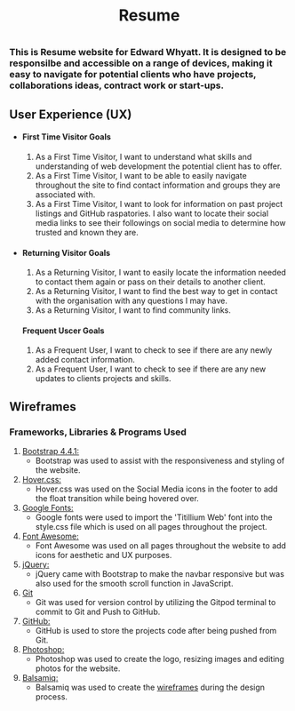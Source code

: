 <h1 align="center">Resume<h1>


### This is Resume website for Edward Whyatt. It is designed to be responsilbe and accessible on a range of devices, making it easy to navigate for potential clients who have  projects, collaborations ideas, contract work or start-ups.

## User Experience (UX)


- #### First Time Visitor Goals

    1. As a First Time Visitor, I want to understand what skills and understanding of web development the potential client has to offer.
    2. As a First Time Visitor, I want to be able to easily navigate throughout the site to find contact information and groups they are associated with.
    3. As a First Time Visitor, I want to look for information on past project listings and GitHub raspatories. 
    I also want to locate their social media links to see their followings on social media to determine how trusted and known they are.

-   #### Returning Visitor Goals

    1. As a Returning Visitor, I want to easily locate the information needed to contact them again or pass on their details to another client.
    2. As a Returning Visitor, I want to find the best way to get in contact with the organisation with any questions I may have.
    3. As a Returning Visitor, I want to find community links.

    #### Frequent Uscer Goals

    1. As a Frequent User, I want to check to see if there are any newly added contact information.
    2. As a Frequent User, I want to check to see if there are any new updates to clients projects and skills.


## Wireframes


### Frameworks, Libraries & Programs Used

1. [Bootstrap 4.4.1:](https://getbootstrap.com/docs/4.4/getting-started/introduction/)
    - Bootstrap was used to assist with the responsiveness and styling of the website.
1. [Hover.css:](https://ianlunn.github.io/Hover/)
    - Hover.css was used on the Social Media icons in the footer to add the float transition while being hovered over.
1. [Google Fonts:](https://fonts.google.com/)
    - Google fonts were used to import the 'Titillium Web' font into the style.css file which is used on all pages throughout the project.
1. [Font Awesome:](https://fontawesome.com/)
    - Font Awesome was used on all pages throughout the website to add icons for aesthetic and UX purposes.
1. [jQuery:](https://jquery.com/)
    - jQuery came with Bootstrap to make the navbar responsive but was also used for the smooth scroll function in JavaScript.
1. [Git](https://git-scm.com/)
    - Git was used for version control by utilizing the Gitpod terminal to commit to Git and Push to GitHub.
1. [GitHub:](https://github.com/)
    - GitHub is used to store the projects code after being pushed from Git.
1. [Photoshop:](https://www.adobe.com/ie/products/photoshop.html)
    - Photoshop was used to create the logo, resizing images and editing photos for the website.
1. [Balsamiq:](https://balsamiq.com/)
    - Balsamiq was used to create the [wireframes](https://github.com/) during the design process.

